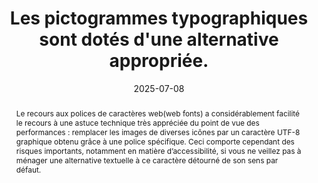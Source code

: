 ---
title: Les pictogrammes typographiques sont dotés d'une alternative appropriée.
abstract: "Le recours aux  polices de caractères web(web fonts) a considérablement facilité le recours à une astuce technique très appréciée du point de vue des performances&nbsp;: remplacer les images de diverses icônes par un caractère UTF-8 graphique obtenu grâce à une police spécifique. Ceci comporte cependant des risques importants, notamment en matière d’accessibilité, si vous ne veillez pas à ménager une alternative textuelle à ce caractère détourné de son sens par défaut."
categories: 
    - "mise en forme"
agrege: O4184-E064
opquast: '4 184'
indiceebook: '64'
description: "Règle n°64"
before: "63"
weight: "064"
after: "65"
actif: '1'
layout: rules
date: 2025-07-08
tags: 
    - "accessibilité"
    - "lisibilité"
objectif: 
    - "Éviter les erreurs de restitution en voix de synthèse et en braille."
Meo: 
    - "Si le logiciel ne reconnaît pas le caractère, alors on utilisera un contenu masqué à l’affichage via la CSS."
Controle: 
    - "Tester le texte comportant le ou les caractères concernés avec le rendu sonore du logiciel de lecture."
    - "Examiner directement le code pour vérifier que chaque icône affichée via une police de caractères est dotée d’une alternative dans le contenu HTML."
epubcheck: 
ace: true
humancheck: true
ReadiumGoToolkit: 
Source: 
    - "Opquast"
Referentiel:  
    - "[Web Content Accessibility Guidelines (WCAG) 1.1.1 Non-text Content (Level A)](https://www.w3.org/Translations/WCAG22-fr/#non-text-content)"
steps: 
    - "Projet éditorial"
    - "Production numérique"
---